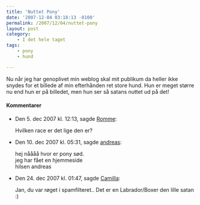 ```yaml
---
title: 'Nuttet Pony'
date: '2007-12-04 03:18:13 -0100'
permalink: /2007/12/04/nuttet-pony
layout: post
category:
    - I det hele taget
tags:
    - pony
    - hund

---
```

Nu når jeg har genoplivet min weblog skal mit publikum da heller ikke snydes for et billede af min efterhånden ret store hund. Hun er meget større nu end hun er på billedet, men hun ser så satans nuttet ud på det!

<amp-img alt="Boxador"
  src="{{ site.baseurl }}{% link assets/post-images/pony.jpg %}"
  width="500"
  height="375"></amp-img>

<div class="vintage-comments">
<h4>Kommentarer </h4>
<ul class="vintage-comments-list"><li>
<p class="comment-meta">Den <time datetime="2007-12-05T12:13:00+01:00">5. dec 2007 kl.  12:13</time>, sagde <a href="http://rommenet.dk">Romme</a>:</p>
<p>Hvilken race er det lige den er?</p>
</li>
<li>
<p class="comment-meta">Den <time datetime="2007-12-10T17:31:58+01:00">10. dec 2007 kl.  05:31</time>, sagde <a href="http://alindholm.dk">andreas</a>:</p>
<p>hej nåååå hvor er pony sød.<br />
 jeg har fået en hjemmeside<br />
hilsen andreas</p>
</li>
<li>
<p class="comment-meta">Den <time datetime="2007-12-24T13:47:01+01:00">24. dec 2007 kl.  01:47</time>, sagde <a href="http://xoc.dk">Camilla</a>:</p>
<p>Jan, du var røget i spamfilteret.. Det er en Labrador/Boxer den lille satan :)</p>
</li>
</ul>
</div>
